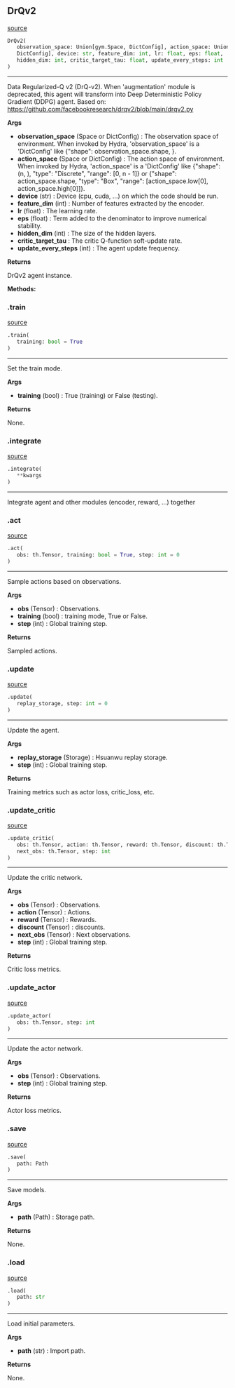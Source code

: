 #


## DrQv2
[source](https://github.com/RLE-Foundation/Hsuanwu/blob/main/hsuanwu/xploit/agent/drqv2.py/#L65)
```python 
DrQv2(
   observation_space: Union[gym.Space, DictConfig], action_space: Union[gym.Space,
   DictConfig], device: str, feature_dim: int, lr: float, eps: float,
   hidden_dim: int, critic_target_tau: float, update_every_steps: int
)
```


---
Data Regularized-Q v2 (DrQ-v2).
When 'augmentation' module is deprecated, this agent will transform into
    Deep Deterministic Policy Gradient (DDPG) agent.
Based on: https://github.com/facebookresearch/drqv2/blob/main/drqv2.py


**Args**

* **observation_space** (Space or DictConfig) : The observation space of environment. When invoked by Hydra,
    'observation_space' is a 'DictConfig' like {"shape": observation_space.shape, }.
* **action_space** (Space or DictConfig) : The action space of environment. When invoked by Hydra,
    'action_space' is a 'DictConfig' like
    {"shape": (n, ), "type": "Discrete", "range": [0, n - 1]} or
    {"shape": action_space.shape, "type": "Box", "range": [action_space.low[0], action_space.high[0]]}.
* **device** (str) : Device (cpu, cuda, ...) on which the code should be run.
* **feature_dim** (int) : Number of features extracted by the encoder.
* **lr** (float) : The learning rate.
* **eps** (float) : Term added to the denominator to improve numerical stability.
* **hidden_dim** (int) : The size of the hidden layers.
* **critic_target_tau**  : The critic Q-function soft-update rate.
* **update_every_steps** (int) : The agent update frequency.



**Returns**

DrQv2 agent instance.


**Methods:**


### .train
[source](https://github.com/RLE-Foundation/Hsuanwu/blob/main/hsuanwu/xploit/agent/drqv2.py/#L124)
```python
.train(
   training: bool = True
)
```

---
Set the train mode.


**Args**

* **training** (bool) : True (training) or False (testing).


**Returns**

None.

### .integrate
[source](https://github.com/RLE-Foundation/Hsuanwu/blob/main/hsuanwu/xploit/agent/drqv2.py/#L139)
```python
.integrate(
   **kwargs
)
```

---
Integrate agent and other modules (encoder, reward, ...) together

### .act
[source](https://github.com/RLE-Foundation/Hsuanwu/blob/main/hsuanwu/xploit/agent/drqv2.py/#L151)
```python
.act(
   obs: th.Tensor, training: bool = True, step: int = 0
)
```

---
Sample actions based on observations.


**Args**

* **obs** (Tensor) : Observations.
* **training** (bool) : training mode, True or False.
* **step** (int) : Global training step.


**Returns**

Sampled actions.

### .update
[source](https://github.com/RLE-Foundation/Hsuanwu/blob/main/hsuanwu/xploit/agent/drqv2.py/#L172)
```python
.update(
   replay_storage, step: int = 0
)
```

---
Update the agent.


**Args**

* **replay_storage** (Storage) : Hsuanwu replay storage.
* **step** (int) : Global training step.


**Returns**

Training metrics such as actor loss, critic_loss, etc.

### .update_critic
[source](https://github.com/RLE-Foundation/Hsuanwu/blob/main/hsuanwu/xploit/agent/drqv2.py/#L226)
```python
.update_critic(
   obs: th.Tensor, action: th.Tensor, reward: th.Tensor, discount: th.Tensor,
   next_obs: th.Tensor, step: int
)
```

---
Update the critic network.


**Args**

* **obs** (Tensor) : Observations.
* **action** (Tensor) : Actions.
* **reward** (Tensor) : Rewards.
* **discount** (Tensor) : discounts.
* **next_obs** (Tensor) : Next observations.
* **step** (int) : Global training step.


**Returns**

Critic loss metrics.

### .update_actor
[source](https://github.com/RLE-Foundation/Hsuanwu/blob/main/hsuanwu/xploit/agent/drqv2.py/#L275)
```python
.update_actor(
   obs: th.Tensor, step: int
)
```

---
Update the actor network.


**Args**

* **obs** (Tensor) : Observations.
* **step** (int) : Global training step.


**Returns**

Actor loss metrics.

### .save
[source](https://github.com/RLE-Foundation/Hsuanwu/blob/main/hsuanwu/xploit/agent/drqv2.py/#L301)
```python
.save(
   path: Path
)
```

---
Save models.


**Args**

* **path** (Path) : Storage path.


**Returns**

None.

### .load
[source](https://github.com/RLE-Foundation/Hsuanwu/blob/main/hsuanwu/xploit/agent/drqv2.py/#L319)
```python
.load(
   path: str
)
```

---
Load initial parameters.


**Args**

* **path** (str) : Import path.


**Returns**

None.
